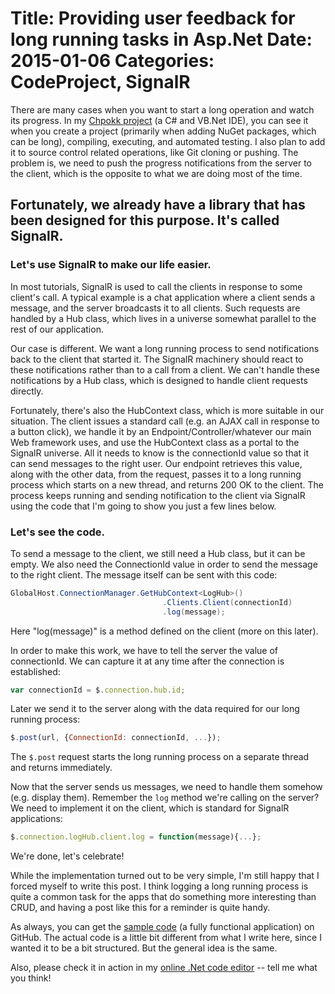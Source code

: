 ﻿Title: Providing user feedback for long running tasks in Asp.Net
Date: 2015-01-06
Categories: CodeProject, SignalR
==
There are many cases when you want to start a long operation and watch its progress. 
In my [Chpokk project](http://chpokk.apphb.com/) (a C# and VB.Net IDE), you can see it when you create a project (primarily when adding NuGet packages, which can be long), compiling, executing, and automated testing. 
I also plan to add it to source control related operations, like Git cloning or pushing. The problem is, we need to push the progress notifications from the server to the client, which is the opposite to what we are doing most of the time. 

Fortunately, we already have a library that has been designed for this purpose. It's called SignalR.
--

### Let's use SignalR to make our life easier.
In most tutorials, SignalR is used to call the clients in response to some client's call. 
A typical example is a chat application where a client sends a message, and the server broadcasts it to all clients.
Such requests are handled by a Hub class, which lives in a universe somewhat parallel to the rest of our application.

Our case is different. We want a long running process to send notifications back to the client that started it. 
The SignalR machinery should react to these notifications rather than to a call from a client.
We can't handle these notifications by a Hub class, which is designed to handle client requests directly.

Fortunately, there's also the HubContext class, which is more suitable in our situation. The client issues a standard call (e.g. an AJAX call in response to a button click), 
we handle it by an Endpoint/Controller/whatever our main Web framework uses, and use the HubContext class as a portal to the SignalR universe. 
All it needs to know is the connectionId value so that it can send messages to the right user.
Our endpoint retrieves this value, along with the other data, from the request, passes it to a long running process which starts on a new thread, and returns 200 OK to the client.
The process keeps running and sending notification to the client via SignalR using the code that I'm going to show you just a few lines below.

### Let's see the code.
To send a message to the client, we still need a Hub class, but it can be empty. We also need the ConnectionId value in order to send the message to the right client. The message itself can be sent with this code:

```csharp
GlobalHost.ConnectionManager.GetHubContext<LogHub>()
                                  .Clients.Client(connectionId)
                                  .log(message);
```

Here "log(message)" is a method defined on the client (more on this later).

In order to make this work, we have to tell the server the value of connectionId. We can capture it at any time after the connection is established:

```javascript
var connectionId = $.connection.hub.id;
```

Later we send it to the server along with the data required for our long running process:
```javascript
$.post(url, {ConnectionId: connectionId, ...});
```
The `$.post` request starts the long running process on a separate thread and returns immediately.

Now that the server sends us messages, we need to handle them somehow (e.g. display them). Remember the `log` method we're calling on the server? We need to implement it on the client, which is standard for SignalR applications:

```javascript
$.connection.logHub.client.log = function(message){...};
```
We're done, let's celebrate!

While the implementation turned out to be very simple, I'm still happy that I forced myself to write this post. I think logging a long running process is quite a common task for the apps that do something more interesting than CRUD, and having a post like this for a reminder is quite handy.

As always, you can get the [sample code](https://github.com/uluhonolulu/BlogSamples/tree/master/LongRunningProcess) (a fully functional application) on GitHub. The actual code is a little bit different from what I write here, since I wanted it to be a bit structured. But the general idea is the same. 

Also, please check it in action in my [online .Net code editor](http://chpokk.apphb.com/) -- tell me what you think!